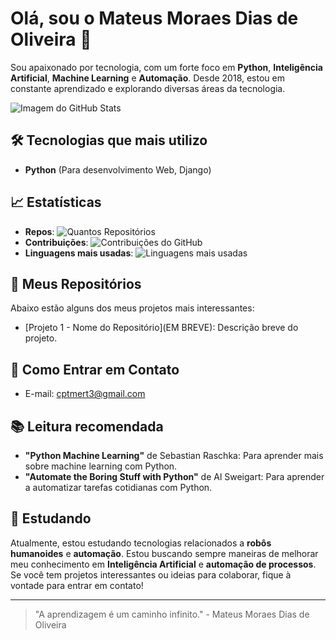 # Olá, sou o Mateus Moraes Dias de Oliveira 👋

Sou apaixonado por tecnologia, com um forte foco em **Python**, **Inteligência Artificial**, **Machine Learning** e **Automação**. Desde 2018, estou em constante aprendizado e explorando diversas áreas da tecnologia.

![Imagem do GitHub Stats](https://github-readme-stats.vercel.app/api?MateusDias777-&show_icons=true&hide_title=true&hide=prs&count_private=true&hide_border=true&theme=radical)

## 🛠️ Tecnologias que mais utilizo

- **Python** (Para desenvolvimento Web, Django)

## 📈 Estatísticas

- **Repos**: ![Quantos Repositórios](https://badges.frapsoft.com/os/v1/open-source.svg) 
- **Contribuições**: ![Contribuições do GitHub](https://github-readme-streak-stats.herokuapp.com/?user=seu-usuario&theme=radical)
- **Linguagens mais usadas**: ![Linguagens mais usadas](https://github-readme-stats.vercel.app/api/top-langs/?username=seu-usuario&theme=radical&langs_count=8&hide=html,css)

## 📂 Meus Repositórios

Abaixo estão alguns dos meus projetos mais interessantes:

- [Projeto 1 - Nome do Repositório](EM BREVE): Descrição breve do projeto.

## 📧 Como Entrar em Contato

- E-mail: cptmert3@gmail.com

## 📚 Leitura recomendada

- **"Python Machine Learning"** de Sebastian Raschka: Para aprender mais sobre machine learning com Python.
- **"Automate the Boring Stuff with Python"** de Al Sweigart: Para aprender a automatizar tarefas cotidianas com Python.

## 💼 Estudando 

Atualmente, estou estudando tecnologias relacionados a **robôs humanoides** e **automação**. Estou buscando sempre maneiras de melhorar meu conhecimento em **Inteligência Artificial** e **automação de processos**. Se você tem projetos interessantes ou ideias para colaborar, fique à vontade para entrar em contato!

---

> "A aprendizagem é um caminho infinito." - Mateus Moraes Dias de Oliveira


